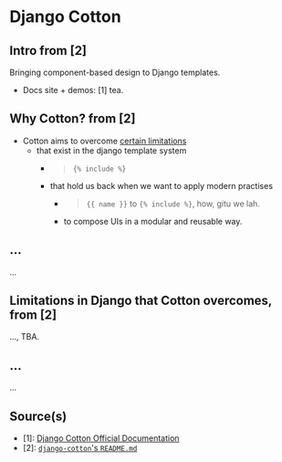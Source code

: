 # Django Cotton

## Intro from [2]

Bringing component-based design to Django templates.

- Docs site + demos: [1] tea.

## Why Cotton? from [2]

- Cotton aims to overcome [certain limitations](#limitations-in-django-that-cotton-overcomes-from-2)
  - that exist in the django template system
    - > `{% include %}`
    - that hold us back when we want to apply modern practises
      - > `{{ name }}` to `{% include %}`, how, gitu we lah.
      - to compose UIs in a modular and reusable way.

## ...

...

## Limitations in Django that Cotton overcomes, from [2]

..., TBA.

## ...

...

## Source(s)

- [1]: [Django Cotton Official Documentation](https://django-cotton.com/)
- [2]: [`django-cotton`'s `README.md`](https://github.com/wrabit/django-cotton/blob/77feb610dd1cb7a4ad176300545ca3892cd926f2/README.md)
